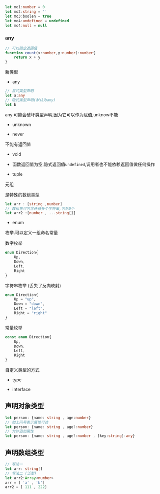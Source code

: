 ```ts
let mo1:number = 0
let mo2:string = ''
let mo3:boolen = true
let mo4:undefined = undefined
let mo4:null = null
```

### any

```ts
// 可以限定返回值
function count(x:number,y:number):number{
    return x + y
}
```

 新类型

 - any 

```ts
// 显式类型声明
let a:any 
// 隐式类型声明(默认为any)
let b 
```

any 可能会破坏类型声明,因为它可以作为赋值,unknow不能
 - unknown

 - never

 不能有返回值

 - void 

- 函数返回值为空,隐式返回值`undefined`,调用者也不能依赖返回值做任何操作

 - tuple

元组

是特殊的数组类型

```ts
let arr : [string ,number]
// 数组里可包含任意多个字符串,包括0个
let arr2 :[number , ...string[]]
```

 - enum 

枚举.可以定义一组命名常量

数字枚举

```ts
enum Direction{
    Up,
    Down,
    Left,
    Right
}
```

字符串枚举 (丢失了反向映射)

```ts
enum Direction{
    Up = "up",
    Down = "down",
    Left = "left",
    Right = "right"
}
```

常量枚举

```ts
const enum Direction{
    Up,
    Down,
    Left,
    Right
}
```



 自定义类型的方式

 - type


 

 - interface



## 声明对象类型

```ts
let person: {name: string , age:number}
// 加上问号表示属性可选
let person: {name: string , age?:number}
// 允许追加属性
let person: {name: string , age?:number , [key:string]:any}

```

## 声明数组类型


```ts
// 写法一
let arr: string[]
// 写法二 (泛型)
let arr2:Array<number>
arr = [ 'a' , 'b']
arr2 = [ 111 , 222]


```